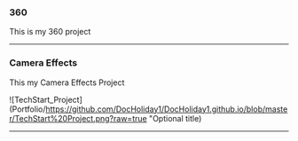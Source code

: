 ### 360

This is my 360 project

<script src="//360.vizor.io/scripts/embed.js" data-vizorurl="https://360.vizor.io/embed/v/y0xed" ></script>

***



### Camera Effects

This my Camera Effects Project

![TechStart_Project](Portfolio/https://github.com/DocHoliday1/DocHoliday1.github.io/blob/master/TechStart%20Project.png?raw=true "Optional title)

***

